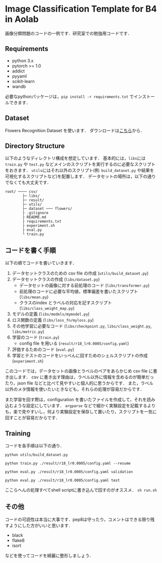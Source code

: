 # Image Classification Template for B4 in Aolab

画像分類問題のコードの一例です．研究室での勉強用コードです．

## Requirements

* python 3.x
* pytorch >= 1.0
* addict
* pyyaml
* scikit-learn
* wandb

必要なpythonパッケージは，`pip install -r requirements.txt` でインストールできます．

## Dataset

Flowers Recognition Dataset を使います．
ダウンロードは[こちら](https://www.kaggle.com/alxmamaev/flowers-recognition/download)から．

## Directory Structure

以下のようなディレクトリ構成を想定しています．
基本的には，`libs`には `train.py` や `test.py` などメインのスクリプトを実行するのに必要なスクリプトをおきます．
`utils`にはそれ以外のスクリプト(例: `build_dataset.py` や結果を可視化するスクリプトなど)を配置します．
データセットの場所は，以下の通りでなくても大丈夫です．

```Directory Structure
root/ ──── csv/
        ├─ libs/
        ├─ result/
        ├─ utils/
        ├─ dataset ─── flowers/
        ├ .gitignore
        ├ README.md
        ├ requirements.txt
        ├ experiment.sh
        ├ eval.py
        └ train.py
```

## コードを書く手順

以下の順でコードを書いていきます．

1. データセットクラスのための csv file の作成 (`utils/build_dataset.py`)
2. データセットクラスの作成 (`libs/dataset.py`)
    - データセットの画像に対する前処理のコード (`libs/transformer.py`)
    - 前処理のコードに必要な平均値，標準偏差を書いたスクリプト (`libs/mean.py`)
    - クラスのindex とラベルの対応を記すスクリプト (`libs/class_weight_map.py`)
3. モデルの定義 (`libs/models/mymodel.py`)
4. ロス関数の定義 (`libs/loss_fn/myloss.py`)
5. その他学習に必要なコード (`libs/checkpoint.py`, `libs/class_weight.py`, `libs/metric.py`)
6. 学習のコード (`train.py`)
    - config file を用いる (`result/r18_lr0.0005/config.yaml`)
7. 評価するためのコード (`eval.py`)
8. 学習とテストのコードをいっぺんに回すためのシェルスクリプトの作成 (`experiment.sh`)

このコードでは，データセットの画像とラベルのペアをあらかじめ csv file に書き出します．
csv に書き出す理由は，ラベル以外に情報を含めるのが簡単だったり，json file などと比べて見やすいと個人的に思うからです．
また，ラベル以外のメタ情報を使いたいときなども，それらの処理が容易だからです．

また学習を回す際は，configuration を書いたファイルを作成して，それを読み込むような設定にしています．
`argparse` などで細かく実験設定を記載するよりも，楽で見やすいし，何より実験設定を保存して置いたり，スクリプトを一気に回すことが容易だからです．

## Training

コードを各手順は以下の通り．

``` python utils/build_dataset.py ```

``` python train.py ./result/r18_lr0.0005/config.yaml --resume ```

``` python eval.py ./result/r18_lr0.0005/config.yaml validation ```

``` python eval.py ./result/r18_lr0.0005/config.yaml test ```

ここらへんの処理すべてshell scriptに書き込んで回すのがオススメ．
``` sh run.sh ```

## その他

コードの可読性は本当に大事です．pep8は守ったり，コメントはできる限り残すようにした方がいいと思います．

* black
* flake8
* isort

などを使ってコードを綺麗に整形しましょう．
